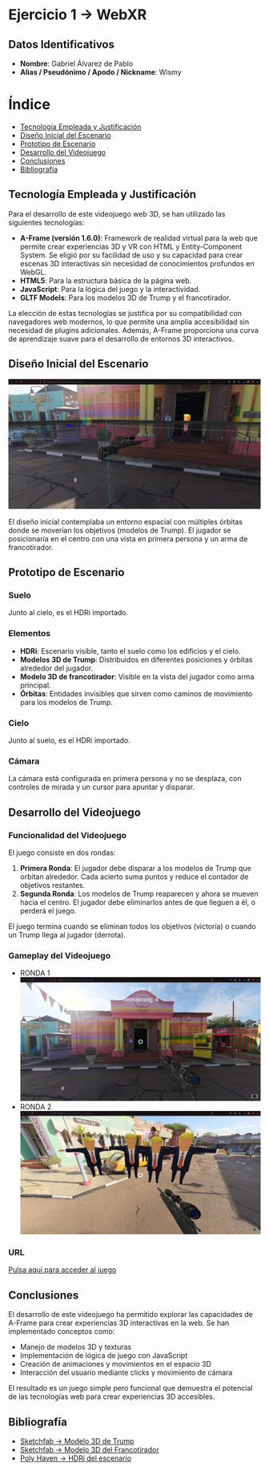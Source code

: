 # Ejercicio 1 -> WebXR

## Datos Identificativos
- **Nombre**: Gabriel Álvarez de Pablo
- **Alias / Pseudónimo / Apodo / Nickname**: Wismy

# Índice
- [Tecnología Empleada y Justificación](#tecnología-empleada-y-justificación)
- [Diseño Inicial del Escenario](#diseño-inicial-del-escenario)
- [Prototipo de Escenario](#prototipo-de-escenario)
- [Desarrollo del Videojuego](#desarrollo-del-videojuego)
- [Conclusiones](#conclusiones)
- [Bibliografía](#bibliografía)

## Tecnología Empleada y Justificación
Para el desarrollo de este videojuego web 3D, se han utilizado las siguientes tecnologías:

- **A-Frame (versión 1.6.0)**: Framework de realidad virtual para la web que permite crear experiencias 3D y VR con HTML y Entity-Component System. Se eligió por su facilidad de uso y su capacidad para crear escenas 3D interactivas sin necesidad de conocimientos profundos en WebGL.
- **HTML5**: Para la estructura básica de la página web.
- **JavaScript**: Para la lógica del juego y la interactividad.
- **GLTF Models**: Para los modelos 3D de Trump y el francotirador.

La elección de estas tecnologías se justifica por su compatibilidad con navegadores web modernos, lo que permite una amplia accesibilidad sin necesidad de plugins adicionales. Además, A-Frame proporciona una curva de aprendizaje suave para el desarrollo de entornos 3D interactivos.

## Diseño Inicial del Escenario
![Diseño incial del escenario](images/initial_design.jpg)

El diseño inicial contemplaba un entorno espacial con múltiples órbitas donde se moverían los objetivos (modelos de Trump). El jugador se posicionaría en el centro con una vista en primera persona y un arma de francotirador.

## Prototipo de Escenario

### Suelo
Junto al cielo, es el HDRi importado.

### Elementos
- **HDRi**: Escenario visible, tanto el suelo como los edificios y el cielo.
- **Modelos 3D de Trump**: Distribuidos en diferentes posiciones y órbitas alrededor del jugador.
- **Modelo 3D de francotirador**: Visible en la vista del jugador como arma principal.
- **Órbitas**: Entidades invisibles que sirven como caminos de movimiento para los modelos de Trump.

### Cielo
Junto al suelo, es el HDRi importado.

### Cámara
La cámara está configurada en primera persona y no se desplaza, con controles de mirada y un cursor para apuntar y disparar.

## Desarrollo del Videojuego

### Funcionalidad del Videojuego
El juego consiste en dos rondas:

1. **Primera Ronda**: El jugador debe disparar a los modelos de Trump que orbitan alrededor. Cada acierto suma puntos y reduce el contador de objetivos restantes.
2. **Segunda Ronda**: Los modelos de Trump reaparecen y ahora se mueven hacia el centro. El jugador debe eliminarlos antes de que lleguen a él, o perderá el juego.

El juego termina cuando se eliminan todos los objetivos (victoria) o cuando un Trump llega al jugador (derrota).

### Gameplay del Videojuego
- RONDA 1
![Gameplay de la ronda 1](images/gameplay_round1.jpg)
- RONDA 2
![Gameplay de la ronda 2](images/gameplay_round2.jpg)

### URL
[Pulsa aquí para acceder al juego](https://gabrielalvarez-vj.github.io/RVRA/)

## Conclusiones
El desarrollo de este videojuego ha permitido explorar las capacidades de A-Frame para crear experiencias 3D interactivas en la web. Se han implementado conceptos como:

- Manejo de modelos 3D y texturas
- Implementación de lógica de juego con JavaScript
- Creación de animaciones y movimientos en el espacio 3D
- Interacción del usuario mediante clicks y movimiento de cámara

El resultado es un juego simple pero funcional que demuestra el potencial de las tecnologías web para crear experiencias 3D accesibles.

## Bibliografía
- [Sketchfab -> Modelo 3D de Trump](https://sketchfab.com/3d-models/lowpoly-trump-free-character-ba7b382c918b40e6b07011da4ff3ebc0)
- [Sketchfab -> Modelo 3D del Francotirador](https://sketchfab.com/3d-models/low-poly-stylized-sniper-gun-f122f26db82841399f5db24e10246596)
- [Poly Haven -> HDRi del escenario](https://polyhaven.com/a/pretville_street)
